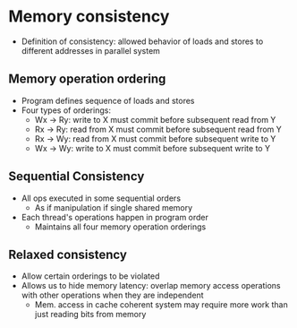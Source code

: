 # Memory consistency

* Definition of consistency: allowed behavior of loads and stores to different addresses in parallel system

## Memory operation ordering

* Program defines sequence of loads and stores
* Four types of orderings:
    - Wx -> Ry: write to X must commit before subsequent read from Y
    - Rx -> Ry: read from X must commit before subsequent read from Y
    - Rx -> Wy: read from X must commit before subsequent write to Y
    - Wx -> Wy: write to X must commit before subsequent write to Y

## Sequential Consistency

* All ops executed in some sequential orders
    - As if manipulation if single shared memory
* Each thread's operations happen in program order
    - Maintains all four memory operation orderings

## Relaxed consistency

* Allow certain orderings to be violated
* Allows us to hide memory latency: overlap memory access operations with other operations when they are independent
    - Mem. access in cache coherent system may require more work than just reading bits from memory